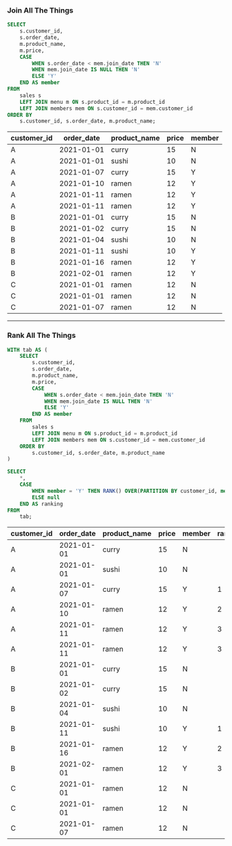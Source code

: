 ### Join All The Things

```sql
SELECT
	s.customer_id,
	s.order_date,
	m.product_name,
	m.price,
	CASE
		WHEN s.order_date < mem.join_date THEN 'N'
		WHEN mem.join_date IS NULL THEN 'N'
		ELSE 'Y'
	END AS member
FROM 
	sales s
	LEFT JOIN menu m ON s.product_id = m.product_id
	LEFT JOIN members mem ON s.customer_id = mem.customer_id
ORDER BY
	s.customer_id, s.order_date, m.product_name;
```

| customer_id | order_date | product_name | price | member |
|-------------|------------|--------------|-------|--------|
| A           | 2021-01-01 | curry        | 15    | N      |
| A           | 2021-01-01 | sushi        | 10    | N      |
| A           | 2021-01-07 | curry        | 15    | Y      |
| A           | 2021-01-10 | ramen        | 12    | Y      |
| A           | 2021-01-11 | ramen        | 12    | Y      |
| A           | 2021-01-11 | ramen        | 12    | Y      |
| B           | 2021-01-01 | curry        | 15    | N      |
| B           | 2021-01-02 | curry        | 15    | N      |
| B           | 2021-01-04 | sushi        | 10    | N      |
| B           | 2021-01-11 | sushi        | 10    | Y      |
| B           | 2021-01-16 | ramen        | 12    | Y      |
| B           | 2021-02-01 | ramen        | 12    | Y      |
| C           | 2021-01-01 | ramen        | 12    | N      |
| C           | 2021-01-01 | ramen        | 12    | N      |
| C           | 2021-01-07 | ramen        | 12    | N      |

---

### Rank All The Things

```sql
WITH tab AS (
	SELECT
		s.customer_id,
		s.order_date,
		m.product_name,
		m.price,
		CASE
			WHEN s.order_date < mem.join_date THEN 'N'
			WHEN mem.join_date IS NULL THEN 'N'
			ELSE 'Y'
		END AS member
	FROM 
		sales s
		LEFT JOIN menu m ON s.product_id = m.product_id
		LEFT JOIN members mem ON s.customer_id = mem.customer_id
	ORDER BY
		s.customer_id, s.order_date, m.product_name
)

SELECT
	*,
	CASE
		WHEN member = 'Y' THEN RANK() OVER(PARTITION BY customer_id, member ORDER BY order_date)
		ELSE null
	END AS ranking
FROM
	tab;
```

| customer_id | order_date | product_name | price | member | ranking |
|-------------|------------|--------------|-------|--------|---------|
| A           | 2021-01-01 | curry        | 15    | N      |         |
| A           | 2021-01-01 | sushi        | 10    | N      |         |
| A           | 2021-01-07 | curry        | 15    | Y      | 1       |
| A           | 2021-01-10 | ramen        | 12    | Y      | 2       |
| A           | 2021-01-11 | ramen        | 12    | Y      | 3       |
| A           | 2021-01-11 | ramen        | 12    | Y      | 3       |
| B           | 2021-01-01 | curry        | 15    | N      |         |
| B           | 2021-01-02 | curry        | 15    | N      |         |
| B           | 2021-01-04 | sushi        | 10    | N      |         |
| B           | 2021-01-11 | sushi        | 10    | Y      | 1       |
| B           | 2021-01-16 | ramen        | 12    | Y      | 2       |
| B           | 2021-02-01 | ramen        | 12    | Y      | 3       |
| C           | 2021-01-01 | ramen        | 12    | N      |         |
| C           | 2021-01-01 | ramen        | 12    | N      |         |
| C           | 2021-01-07 | ramen        | 12    | N      |         |

